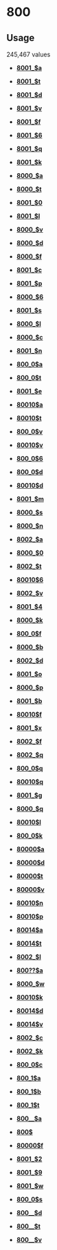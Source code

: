 # 800

## Usage

245,467 values

-   **[8001\_$a](../../tags/800/8001_a-1.md)**  

-   **[8001\_$t](../../tags/800/8001_t-2.md)**  

-   **[8001\_$d](../../tags/800/8001_d-3.md)**  

-   **[8001\_$v](../../tags/800/8001_v-4.md)**  

-   **[8001\_$f](../../tags/800/8001_f-5.md)**  

-   **[8001\_$6](../../tags/800/8001_6-6.md)**  

-   **[8001\_$q](../../tags/800/8001_q-7.md)**  

-   **[8001\_$k](../../tags/800/8001_k-8.md)**  

-   **[8000\_$a](../../tags/800/8000_a-9.md)**  

-   **[8000\_$t](../../tags/800/8000_t-10.md)**  

-   **[8001\_$0](../../tags/800/8001_0-11.md)**  

-   **[8001\_$l](../../tags/800/8001_l-12.md)**  

-   **[8000\_$v](../../tags/800/8000_v-13.md)**  

-   **[8000\_$d](../../tags/800/8000_d-14.md)**  

-   **[8000\_$f](../../tags/800/8000_f-15.md)**  

-   **[8001\_$c](../../tags/800/8001_c-16.md)**  

-   **[8001\_$p](../../tags/800/8001_p-17.md)**  

-   **[8000\_$6](../../tags/800/8000_6-18.md)**  

-   **[8001\_$s](../../tags/800/8001_s-19.md)**  

-   **[8000\_$l](../../tags/800/8000_l-20.md)**  

-   **[8000\_$c](../../tags/800/8000_c-21.md)**  

-   **[8001\_$n](../../tags/800/8001_n-22.md)**  

-   **[800\_0$a](../../tags/800/800_0a-23.md)**  

-   **[800\_0$t](../../tags/800/800_0t-24.md)**  

-   **[8001\_$e](../../tags/800/8001_e-25.md)**  

-   **[80010$a](../../tags/800/80010a-26.md)**  

-   **[80010$t](../../tags/800/80010t-27.md)**  

-   **[800\_0$v](../../tags/800/800_0v-28.md)**  

-   **[80010$v](../../tags/800/80010v-29.md)**  

-   **[800\_0$6](../../tags/800/800_06-30.md)**  

-   **[800\_0$d](../../tags/800/800_0d-31.md)**  

-   **[80010$d](../../tags/800/80010d-32.md)**  

-   **[8001\_$m](../../tags/800/8001_m-33.md)**  

-   **[8000\_$s](../../tags/800/8000_s-34.md)**  

-   **[8000\_$n](../../tags/800/8000_n-35.md)**  

-   **[8002\_$a](../../tags/800/8002_a-36.md)**  

-   **[8000\_$0](../../tags/800/8000_0-37.md)**  

-   **[8002\_$t](../../tags/800/8002_t-38.md)**  

-   **[80010$6](../../tags/800/800106-39.md)**  

-   **[8002\_$v](../../tags/800/8002_v-40.md)**  

-   **[8001\_$4](../../tags/800/8001_4-41.md)**  

-   **[8000\_$k](../../tags/800/8000_k-42.md)**  

-   **[800\_0$f](../../tags/800/800_0f-43.md)**  

-   **[8000\_$b](../../tags/800/8000_b-44.md)**  

-   **[8002\_$d](../../tags/800/8002_d-45.md)**  

-   **[8001\_$o](../../tags/800/8001_o-46.md)**  

-   **[8000\_$p](../../tags/800/8000_p-47.md)**  

-   **[8001\_$b](../../tags/800/8001_b-48.md)**  

-   **[80010$f](../../tags/800/80010f-49.md)**  

-   **[8001\_$x](../../tags/800/8001_x-50.md)**  

-   **[8002\_$f](../../tags/800/8002_f-51.md)**  

-   **[8002\_$q](../../tags/800/8002_q-52.md)**  

-   **[800\_0$q](../../tags/800/800_0q-53.md)**  

-   **[80010$q](../../tags/800/80010q-54.md)**  

-   **[8001\_$g](../../tags/800/8001_g-55.md)**  

-   **[8000\_$q](../../tags/800/8000_q-56.md)**  

-   **[80010$l](../../tags/800/80010l-57.md)**  

-   **[800\_0$k](../../tags/800/800_0k-58.md)**  

-   **[80000$a](../../tags/800/80000a-59.md)**  

-   **[80000$d](../../tags/800/80000d-60.md)**  

-   **[80000$t](../../tags/800/80000t-61.md)**  

-   **[80000$v](../../tags/800/80000v-62.md)**  

-   **[80010$n](../../tags/800/80010n-63.md)**  

-   **[80010$p](../../tags/800/80010p-64.md)**  

-   **[80014$a](../../tags/800/80014a-65.md)**  

-   **[80014$t](../../tags/800/80014t-66.md)**  

-   **[8002\_$l](../../tags/800/8002_l-67.md)**  

-   **[800??$a](../../tags/800/800__a-68.md)**  

-   **[8000\_$w](../../tags/800/8000_w-69.md)**  

-   **[80010$k](../../tags/800/80010k-70.md)**  

-   **[80014$d](../../tags/800/80014d-71.md)**  

-   **[80014$v](../../tags/800/80014v-72.md)**  

-   **[8002\_$c](../../tags/800/8002_c-73.md)**  

-   **[8002\_$k](../../tags/800/8002_k-74.md)**  

-   **[800\_0$c](../../tags/800/800_0c-75.md)**  

-   **[800\_1$a](../../tags/800/800_1a-76.md)**  

-   **[800\_1$b](../../tags/800/800_1b-77.md)**  

-   **[800\_1$t](../../tags/800/800_1t-78.md)**  

-   **[800\_\_$a](../../tags/800/800__a-79.md)**  

-   **[800$](../../tags/800/800-80.md)**  

-   **[80000$f](../../tags/800/80000f-81.md)**  

-   **[8001\_$2](../../tags/800/8001_2-82.md)**  

-   **[8001\_$9](../../tags/800/8001_9-83.md)**  

-   **[8001\_$w](../../tags/800/8001_w-84.md)**  

-   **[800\_0$s](../../tags/800/800_0s-85.md)**  

-   **[800\_\_$d](../../tags/800/800__d-86.md)**  

-   **[800\_\_$t](../../tags/800/800__t-87.md)**  

-   **[800\_\_$v](../../tags/800/800__v-88.md)**  


